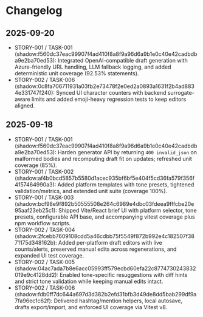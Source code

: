 # Changelog

## 2025-09-20
- STORY-001 / TASK-001 (shadow:f560dc37eac99907f4ad410f8a8f9a96d6a9b1e0c40e42cadbdba9e2ba70ed53): Integrated OpenAI-compatible draft generation with Azure-friendly URL handling, LLM fallback logging, and added deterministic unit coverage (92.53% statements).
- STORY-002 / TASK-006 (shadow:0c8fa706711931a03fb2e73478f2e0ed2a0893a1631f2b4ad8834e331747f240): Synced UI character counters with backend surrogate-aware limits and added emoji-heavy regression tests to keep editors aligned.

## 2025-09-18
- STORY-001 / TASK-001 (shadow:f560dc37eac99907f4ad410f8a8f9a96d6a9b1e0c40e42cadbdba9e2ba70ed53): Harden generator API by returning `400 invalid_json` on malformed bodies and recomputing draft fit on updates; refreshed unit coverage (85%).
- STORY-001 / TASK-002 (shadow:af4b0bcd5857b5580d1acec935bf6bf5e404f5cd36fa579f356f4157464990a3): Added platform templates with tone presets, tightened validation/metrics, and extended unit suite (coverage 100%).
- STORY-001 / TASK-003 (shadow:bcf98e9f892b50555508e264c6989e4dbc03fdeea9fffcbe20e95aaf23eb25c1): Shipped Vite/React brief UI with platform selector, tone presets, configurable API base, and accompanying vitest coverage plus npm workflow scripts.
- STORY-002 / TASK-004 (shadow:2fcebb7609108cdd5a46cdbb75f5549f872b992e4c182507f3871175d348162b): Added per-platform draft editors with live counts/alerts, preserved manual edits across regenerations, and expanded UI test coverage.
- STORY-002 / TASK-005 (shadow:04ac7ada7b8e6acc05993ff579ecbd60efa22c8774730243832019e9c4128dd2): Enabled tone-specific resuggestions with diff hints and strict tone validation while keeping manual edits intact.
- STORY-002 / TASK-006 (shadow:fdb0ff7dc644a697d3d382b2efd31bfb3d49de8dd5bab299df9a7fa96ec1c62f): Delivered hashtag/mention helpers, local autosave, drafts export/import, and enforced UI coverage via Vitest v8.
